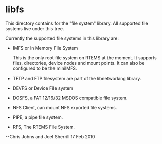 libfs
=====

This directory contains for the "file system" library. All supported
file systems live under this tree.

Currently the supported file systems in this library are:

- IMFS or In Memory File System

   This is the only root file system on RTEMS at the moment. It supports
   files, directories, device nodes and mount points. It can also be
   configured to be the miniIMFS.

- TFTP and FTP filesystem are part of the libnetworking library.

- DEVFS or Device File system

- DOSFS, a FAT 12/16/32 MSDOS compatible file system.

- NFS Client, can mount NFS exported file systems.

- PIPE, a pipe file system.

- RFS, The RTEMS File System.

--Chris Johns and Joel Sherrill
  17 Feb 2010 

